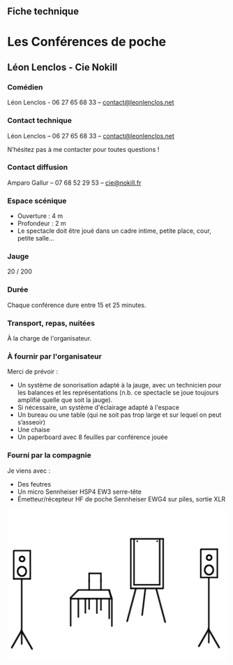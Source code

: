 ## Fiche technique

# Les Conférences de poche

## Léon Lenclos - Cie Nokill

### Comédien 

Léon Lenclos - 06 27 65 68 33 – contact@leonlenclos.net

### Contact technique

Léon Lenclos – 06 27 65 68 33 – contact@leonlenclos.net

N’hésitez pas à me contacter pour toutes questions !

### Contact diffusion 

Amparo Gallur – 07 68 52 29 53 – cie@nokill.fr

### Espace scénique 

- Ouverture : 4 m
- Profondeur : 2 m
- Le spectacle doit être joué dans un cadre intime, petite place, cour, petite salle...

### Jauge 

20 / 200

### Durée 

Chaque conférence dure entre 15 et 25 minutes.

### Transport, repas, nuitées

À la charge de l'organisateur.


### À fournir par l'organisateur

Merci de prévoir :

- Un système de sonorisation adapté à la jauge, avec un technicien pour les balances et les représentations (n.b. ce spectacle se joue toujours amplifié quelle que soit la jauge).
- Si nécessaire, un système d'éclairage adapté à l'espace
- Un bureau ou une table (qui ne soit pas trop large et sur lequel on peut s’asseoir)
- Une chaise
- Un paperboard avec 8 feuilles par conférence jouée

### Fourni par la compagnie

Je viens avec :

- Des feutres
- Un micro Sennheiser HSP4 EW3 serre-tête
- Émetteur/récepteur HF de poche Sennheiser EWG4 sur piles, sortie XLR


![schema](img/technique/schema.png)
